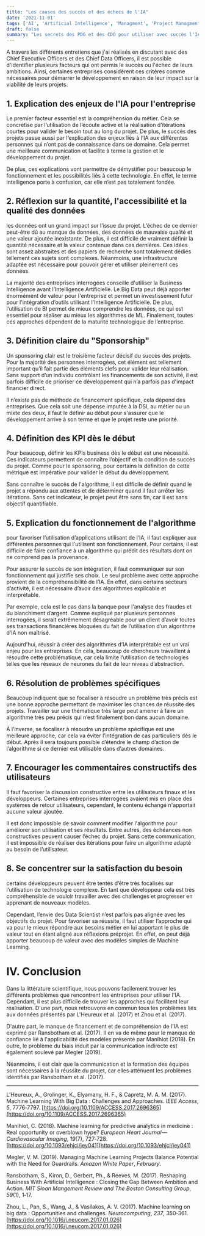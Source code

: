 ```yaml
---
title: "Les causes des succès et des échecs de l'IA"
date: '2021-11-01'
tags: ['AI', 'Artificial Intelligence', 'Managment', 'Project Managment']
draft: false
summary: "Les secrets des PDG et des CDO pour utiliser avec succès l'IA dans leur entreprise."
---
```


A travers les différents entretiens que j'ai réalisés en discutant avec des Chief Executive Officers et des Chief Data Officers, il est possible d'identifier plusieurs facteurs qui ont permis le succès ou l'échec de leurs ambitions. Ainsi, certaines entreprises considèrent ces critères comme nécessaires pour démarrer le développement en raison de leur impact sur la viabilité de leurs projets.

## 1\. Explication des enjeux de l'IA pour l'entreprise

Le premier facteur essentiel est la compréhension du métier. Cela se concrétise par l’utilisation de l’écoute active et la réalisation d’itérations courtes pour valider le besoin tout au long du projet. De plus, le succès des projets passe aussi par l’explication des enjeux liés à l’IA aux différentes personnes qui n’ont pas de connaissance dans ce domaine. Cela permet une meilleure communication et facilite à terme la gestion et le développement du projet.

De plus, ces explications vont permettre de démystifier pour beaucoup le fonctionnement et les possibilités liés à cette technologie. En effet, le terme intelligence porte à confusion, car elle n’est pas totalement fondée.

## 2\. Réflexion sur la quantité, l'accessibilité et la qualité des données

les données ont un grand impact sur l’issue du projet. L’échec de ce dernier peut-être dû au manque de données, des données de mauvaise qualité et une valeur ajoutée inexistante. De plus, il est difficile de vraiment définir la quantité nécessaire et la valeur contenue dans ces dernières. Ces idées sont assez abstraites et des papiers de recherche sont totalement dédiés tellement ces sujets sont complexes. Néanmoins, une infrastructure adaptée est nécessaire pour pouvoir gérer et utiliser pleinement ces données.

La majorité des entreprises interrogées conseille d'utiliser la Business Intelligence avant l’Intelligence Artificielle. Le Big Data peut déjà apporter énormément de valeur pour l'entreprise et permet un investissement futur pour l'intégration d’outils utilisant l'Intelligence Artificielle. De plus, l’utilisation de BI permet de mieux comprendre les données, ce qui est essentiel pour réaliser au mieux les algorithmes de ML. Finalement, toutes ces approches dépendent de la maturité technologique de l’entreprise.

## 3\. Définition claire du "Sponsorship"

Un sponsoring clair est le troisième facteur décisif du succès des projets. Pour la majorité des personnes interrogées, cet élément est tellement important qu’il fait partie des éléments clefs pour valider leur réalisation. Sans support d’un individu contrôlant les financements de son activité, il est parfois difficile de prioriser ce développement qui n’a parfois pas d'impact financier direct.

Il n’existe pas de méthode de financement spécifique, cela dépend des entreprises. Que cela soit une dépense imputée à la DSI, au métier ou un mixte des deux, il faut le définir au début pour s'assurer que le développement arrive à son terme et que le projet reste une priorité.

## 4\. Définition des KPI dès le début

Pour beaucoup, définir les KPIs business dès le début est une nécessité. Ces indicateurs permettent de connaître l’objectif et la condition de succès du projet. Comme pour le sponsoring, pour certains la définition de cette métrique est impérative pour valider le début du développement.

Sans connaître le succès de l'algorithme, il est difficile de définir quand le projet a répondu aux attentes et de déterminer quand il faut arrêter les itérations. Sans cet indicateur, le projet peut être sans fin, car il est sans objectif quantifiable.

## 5\. Explication du fonctionnement de l'algorithme

pour favoriser l’utilisation d’applications utilisant de l’IA, il faut expliquer aux différentes personnes qui l'utilisent son fonctionnement. Pour certains, il est difficile de faire confiance à un algorithme qui prédit des résultats dont on ne comprend pas la provenance.

Pour assurer le succès de son intégration, il faut communiquer sur son fonctionnement qui justifie ses choix. Le seul problème avec cette approche provient de la compréhensibilité de l’IA. En effet, dans certains secteurs d’activité, il est nécessaire d’avoir des algorithmes explicable et interprétable.

Par exemple, cela est le cas dans la banque pour l'analyse des fraudes et du blanchiment d’argent. Comme expliqué par plusieurs personnes interrogées, il serait extrêmement désagréable pour un client d’avoir toutes ses transactions financières bloquées du fait de l’utilisation d’un algorithme d’IA non maîtrisé.

Aujourd'hui, réussir à créer des algorithmes d’IA interprétable est un vrai enjeu pour les entreprises. En cela, beaucoup de chercheurs travaillent à résoudre cette problématique, car cela limite l’utilisation de technologies telles que les réseaux de neurones du fait de leur niveau d’abstraction.

## 6\. Résolution de problèmes spécifiques

Beaucoup indiquent que se focaliser à résoudre un problème très précis est une bonne approche permettant de maximiser les chances de réussite des projets. Travailler sur une thématique très large peut amener à faire un algorithme très peu précis qui n’est finalement bon dans aucun domaine.

À l’inverse, se focaliser à résoudre un problème spécifique est une meilleure approche, car cela va éviter l’intégration de cas particuliers dès le début. Après il sera toujours possible d’étendre le champ d’action de l’algorithme si ce dernier est utilisable dans d’autres domaines.

## 7\. Encourager les commentaires constructifs des utilisateurs

Il faut favoriser la discussion constructive entre les utilisateurs finaux et les développeurs. Certaines entreprises interrogées avaient mis en place des systèmes de retour utilisateurs, cependant, le contenu échangé n'apportait aucune valeur ajoutée.

Il est donc impossible de savoir comment modifier l'algorithme pour améliorer son utilisation et ses résultats. Entre autres, des échéances non constructives peuvent causer l’échec du projet. Sans cette communication, il est impossible de réaliser des itérations pour faire un algorithme adapté au besoin de l’utilisateur.

## 8\. Se concentrer sur la satisfaction du besoin

certains développeurs peuvent être tentés d’être très focalisés sur l’utilisation de technologie complexe. En tant que développeur cela est très compréhensible de vouloir travailler avec des challenges et progresser en apprenant de nouveaux modèles.

Cependant, l’envie des Data Scientist n’est parfois pas alignée avec les objectifs du projet. Pour favoriser sa réussite, il faut utiliser l’approche qui va pour le mieux répondre aux besoins métier en lui apportant le plus de valeur tout en étant aligné aux réflexions préprojet. En effet, on peut déjà apporter beaucoup de valeur avec des modèles simples de Machine Learning.

# IV. Conclusion

Dans la littérature scientifique, nous pouvons facilement trouver les différents problèmes que rencontrent les entreprises pour utiliser l'IA. Cependant, il est plus difficile de trouver les approches qui facilitent leur réalisation. D'une part, nous retrouvons en commun tous les problèmes liés aux données présentés par L'Heureux et al. (2017) et Zhou et al. (2017).

D'autre part, le manque de financement et de compréhension de l'IA est exprimé par Ransbotham et al. (2017). Il en va de même pour le manque de confiance lié à l'applicabilité des modèles présenté par Manlhiot (2018). En outre, le problème du biais induit par la communication indirecte est également soulevé par Megler (2019).

Néanmoins, il est clair que la communication et la formation des équipes sont nécessaires à la réussite du projet, car elles atténuent les problèmes identifiés par Ransbotham et al. (2017).

---

L’Heureux, A., Grolinger, K., Elyamany, H. F., & Capretz, M. A. M. (2017). Machine Learning With Big Data : Challenges and Approaches. _IEEE Access_, _5_, 7776‑7797. [https://doi.org/10.1109/ACCESS.2017.2696365](https://doi.org/10.1109/ACCESS.2017.2696365)

Manlhiot, C. (2018). Machine learning for predictive analytics in medicine : Real opportunity or overblown hype? _European Heart Journal — Cardiovascular Imaging_, _19_(7), 727‑728. [https://doi.org/10.1093/ehjci/jey041](https://doi.org/10.1093/ehjci/jey041)

Megler, V. M. (2019). Managing Machine Learning Projects Balance Potential with the Need for Guardrails. _Amazon White Paper_, _February_.

Ransbotham, S., Kiron, D., Gerbert, Ph., & Reeves, M. (2017). Reshaping Business With Artificial Intelligence : Closing the Gap Between Ambition and Action. _MIT Sloan Mangement Review and The Boston Consulting Group_, _59_(1), 1‑17.

Zhou, L., Pan, S., Wang, J., & Vasilakos, A. V. (2017). Machine learning on big data : Opportunities and challenges. _Neurocomputing_, _237_, 350‑361. [https://doi.org/10.1016/j.neucom.2017.01.026](https://doi.org/10.1016/j.neucom.2017.01.026)
